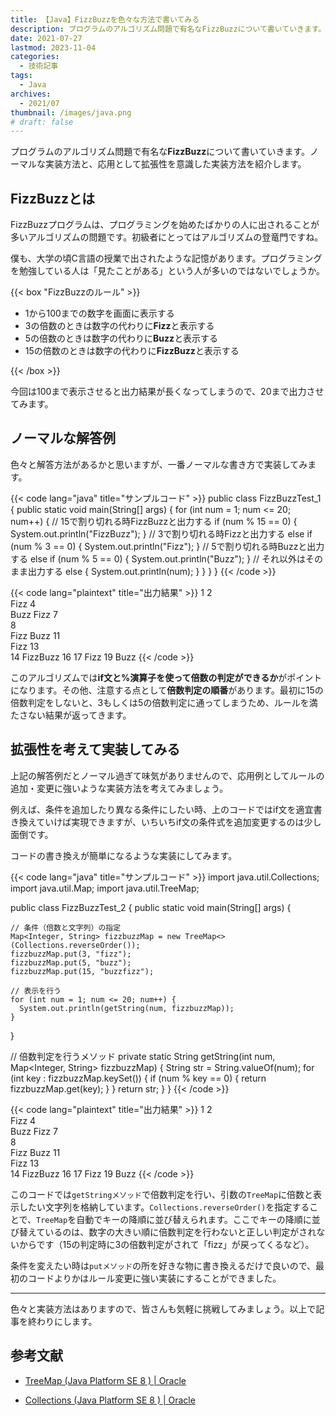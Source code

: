 ```yaml
---
title: 【Java】FizzBuzzを色々な方法で書いてみる
description: プログラムのアルゴリズム問題で有名なFizzBuzzについて書いていきます。ノーマルな実装方法と、応用として拡張性を意識した実装方法を紹介します。
date: 2021-07-27
lastmod: 2023-11-04
categories:
  - 技術記事
tags: 
  - Java
archives: 
  - 2021/07
thumbnail: /images/java.png
# draft: false
---
```


プログラムのアルゴリズム問題で有名な**FizzBuzz**について書いていきます。ノーマルな実装方法と、応用として拡張性を意識した実装方法を紹介します。

## FizzBuzzとは

FizzBuzzプログラムは、プログラミングを始めたばかりの人に出されることが多いアルゴリズムの問題です。初級者にとってはアルゴリズムの登竜門ですね。

僕も、大学の頃C言語の授業で出されたような記憶があります。プログラミングを勉強している人は「見たことがある」という人が多いのではないでしょうか。

{{< box "FizzBuzzのルール" >}}
<ul>
<li>1から100までの数字を画面に表示する</li>
<li>3の倍数のときは数字の代わりに<strong>Fizz</strong>と表示する</li>
<li>5の倍数のときは数字の代わりに<strong>Buzz</strong>と表示する</li>
<li>15の倍数のときは数字の代わりに<strong>FizzBuzz</strong>と表示する</li>
</ul>
{{< /box >}}

今回は100まで表示させると出力結果が長くなってしまうので、20まで出力させてみます。

## ノーマルな解答例

色々と解答方法があるかと思いますが、一番ノーマルな書き方で実装してみます。

{{< code lang="java" title="サンプルコード" >}}
public class FizzBuzzTest_1 {
  public static void main(String[] args) {
    for (int num = 1; num <= 20; num++) {
      // 15で割り切れる時FizzBuzzと出力する
      if (num % 15 == 0) {
        System.out.println("FizzBuzz");
      }
      // 3で割り切れる時Fizzと出力する
      else if (num % 3 == 0) {
        System.out.println("Fizz");
      }
      // 5で割り切れる時Buzzと出力する
      else if (num % 5 == 0) {
        System.out.println("Buzz");
      }
      // それ以外はそのまま出力する
      else {
        System.out.println(num);
      }
    }
  }
}
{{< /code >}}

{{< code lang="plaintext" title="出力結果" >}}
1
2   
Fizz
4   
Buzz
Fizz
7   
8   
Fizz
Buzz
11  
Fizz
13  
14
FizzBuzz
16
17
Fizz
19
Buzz
{{< /code >}}

このアルゴリズムでは**if文と%演算子を使って倍数の判定ができるか**がポイントになります。その他、注意する点として**倍数判定の順番**があります。最初に15の倍数判定をしないと、3もしくは5の倍数判定に通ってしまうため、ルールを満たさない結果が返ってきます。

## 拡張性を考えて実装してみる

上記の解答例だとノーマル過ぎて味気がありませんので、応用例としてルールの追加・変更に強いような実装方法を考えてみましょう。

例えば、条件を追加したり異なる条件にしたい時、上のコードではif文を適宜書き換えていけば実現できますが、いちいちif文の条件式を追加変更するのは少し面倒です。

コードの書き換えが簡単になるような実装にしてみます。

{{< code lang="java" title="サンプルコード" >}}
import java.util.Collections;
import java.util.Map;
import java.util.TreeMap;

public class FizzBuzzTest_2 {
  public static void main(String[] args) {

    // 条件（倍数と文字列）の指定
    Map<Integer, String> fizzbuzzMap = new TreeMap<>(Collections.reverseOrder());
    fizzbuzzMap.put(3, "fizz");
    fizzbuzzMap.put(5, "buzz");
    fizzbuzzMap.put(15, "buzzfizz");

    // 表示を行う
    for (int num = 1; num <= 20; num++) {
      System.out.println(getString(num, fizzbuzzMap));
    }
  }

  // 倍数判定を行うメソッド
  private static String getString(int num, Map<Integer, String> fizzbuzzMap) {
    String str = String.valueOf(num);
    for (int key : fizzbuzzMap.keySet()) {
      if (num % key == 0) {
        return fizzbuzzMap.get(key);
      }
    }
    return str;
  }
}
{{< /code >}}

{{< code lang="plaintext" title="出力結果" >}}
1
2   
Fizz
4   
Buzz
Fizz
7   
8   
Fizz
Buzz
11  
Fizz
13  
14
FizzBuzz
16
17
Fizz
19
Buzz
{{< /code >}}

このコードでは`getStringメソッド`で倍数判定を行い、引数の`TreeMap`に倍数と表示したい文字列を格納しています。`Collections.reverseOrder()`を指定することで、`TreeMap`を自動でキーの降順に並び替えられます。ここでキーの降順に並び替えているのは、数字の大きい順に倍数判定を行わないと正しい判定がされないからです（15の判定時に3の倍数判定がされて「fizz」が戻ってくるなど）。

条件を変えたい時は`putメソッド`の所を好きな物に書き換えるだけで良いので、最初のコードよりかはルール変更に強い実装にすることができました。

* * *

色々と実装方法はありますので、皆さんも気軽に挑戦してみましょう。以上で記事を終わりにします。

## 参考文献

* [TreeMap (Java Platform SE 8 ) | Oracle](https://docs.oracle.com/javase/jp/8/docs/api/java/util/TreeMap.html)

* [Collections (Java Platform SE 8 ) | Oracle](https://docs.oracle.com/javase/jp/8/docs/api/java/util/Collections.html)